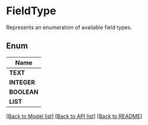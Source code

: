 
# FieldType
Represents an enumeration of available field types.

## Enum
| Name |
| ----------- |
| **TEXT** |
| **INTEGER** |
| **BOOLEAN** |
| **LIST** |

[[Back to Model list]](../README.md#documentation-for-models) [[Back to API list]](../README.md#documentation-for-api-endpoints) [[Back to README]](../README.md)


